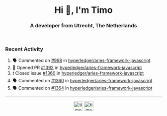 <h1 align="center">Hi 👋, I'm Timo</h1>
<h3 align="center">A developer from Utrecht, The Netherlands</h3>
<br/>
<!-- https://github.com/rahuldkjain/github-profile-readme-generator --!>

<!--  <p align="left"><img src="https://github-readme-stats.vercel.app/api?username=timoglastra&show_icons=true&count_private=true&" alt="timoglastra" /></p> --!>

<!--
Github language stats
<p align="left"><img src="https://github-readme-stats.vercel.app/api/top-langs/?username=timoglastra&layout=compact" alt="timoglastra" /><p>
-->

<!-- Codestats language stats -->
<!-- <p align="left"><img src="https://codestats-readme.vercel.app/api/top-langs/?username=timoglastra&layout=compact&language_count=12" alt="timoglastra" /><p>    --!>
  
<h3>Recent Activity</h3>

<!--START_SECTION:activity-->
1. 🗣 Commented on [#998](https://github.com/hyperledger/aries-framework-javascript/issues/998) in [hyperledger/aries-framework-javascript](https://github.com/hyperledger/aries-framework-javascript)
2. 💪 Opened PR [#1392](https://github.com/hyperledger/aries-framework-javascript/pull/1392) in [hyperledger/aries-framework-javascript](https://github.com/hyperledger/aries-framework-javascript)
3. ❗️ Closed issue [#1360](https://github.com/hyperledger/aries-framework-javascript/issues/1360) in [hyperledger/aries-framework-javascript](https://github.com/hyperledger/aries-framework-javascript)
4. 🗣 Commented on [#1360](https://github.com/hyperledger/aries-framework-javascript/issues/1360) in [hyperledger/aries-framework-javascript](https://github.com/hyperledger/aries-framework-javascript)
5. 🗣 Commented on [#1364](https://github.com/hyperledger/aries-framework-javascript/issues/1364) in [hyperledger/aries-framework-javascript](https://github.com/hyperledger/aries-framework-javascript)
<!--END_SECTION:activity-->

---

<p align="center">
<a href="https://twitter.com/timoglastra" target="blank"><img align="center" src="https://cdn.jsdelivr.net/npm/simple-icons@3.0.1/icons/twitter.svg" alt="timoglastra" height="30" width="30" /></a>
<a href="https://linkedin.com/in/timoglastra" target="blank"><img align="center" src="https://cdn.jsdelivr.net/npm/simple-icons@3.0.1/icons/linkedin.svg" alt="timoglastra" height="30" width="30" /></a>
</p>



